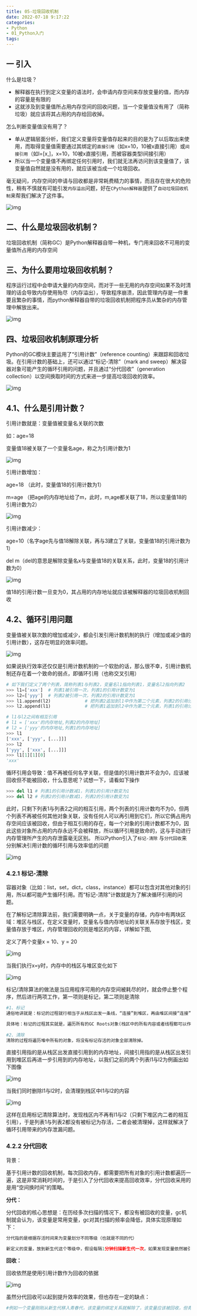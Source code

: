 ```yaml
---
title: 05-垃圾回收机制
date: 2022-07-18 9:17:22
categories:
- Python
- 01_Python入门
tags:
---
```


## 一 引入

什么是垃圾？

-  解释器在执行到定义变量的语法时，会申请内存空间来存放变量的值，而内存的容量是有限的
- 这就涉及到变量值所占用内存空间的回收问题，当一个变量值没有用了（简称垃圾）就应该将其占用的内存给回收掉。

怎么判断变量值没有用了？

- 单从逻辑层面分析，我们定义变量将变量值存起来的目的是为了以后取出来使用，而取得变量值需要通过其绑定的`直接引用`（如x=10，10被x直接引用）或`间接引用`（如l=[x,]，x=10，10被x直接引用，而被容器类型l间接引用）
- 所以当一个变量值不再绑定任何引用时，我们就无法再访问到该变量值了，该变量值自然就是没有用的，就应该被当成一个垃圾回收。

毫无疑问，内存空间的申请与回收都是非常耗费精力的事情，而且存在很大的危险性，稍有不慎就有可能引发`内存溢出`问题，好在`CPython解释器`提供了`自动垃圾回收机制`来帮我们解决了这件事。

![img](https://pic4.zhimg.com/80/v2-fdd6ee1176778e295514ae8f3d0d6053_720w.jpg)

## 二、什么是垃圾回收机制？

垃圾回收机制（简称GC）是Python解释器自带一种机，专门用来回收不可用的变量值所占用的内存空间

## 三、为什么要用垃圾回收机制？

程序运行过程中会申请大量的内存空间，而对于一些无用的内存空间如果不及时清理的话会导致内存使用殆尽（内存溢出），导致程序崩溃，因此管理内存是一件重要且繁杂的事情，而python解释器自带的垃圾回收机制把程序员从繁杂的内存管理中解放出来。

![img](https://pic2.zhimg.com/80/v2-1dade7ff0e1a23520534e517b2cde6b1_720w.jpg)

## 四、垃圾回收机制原理分析

Python的GC模块主要运用了“引用计数”（reference counting）来跟踪和回收垃圾。在引用计数的基础上，还可以通过“标记-清除”（mark and sweep）解决容器对象可能产生的循环引用的问题，并且通过“分代回收”（generation collection）以空间换取时间的方式来进一步提高垃圾回收的效率。

![img](https://pic1.zhimg.com/80/v2-d0747b871d71091eff8ab5b0ebb6b3b0_720w.jpg)

## 4.1、什么是引用计数？

引用计数就是：变量值被变量名关联的次数

如：age=18

变量值18被关联了一个变量名age，称之为引用计数为1

![img](https://pic3.zhimg.com/80/v2-89915f2dc64db1fe79ce739a233bb09a_720w.jpg)

引用计数增加：

age=18 （此时，变量值18的引用计数为1）

m=age （把age的内存地址给了m，此时，m,age都关联了18，所以变量值18的引用计数为2）

![img](https://pic4.zhimg.com/80/v2-8a46e8993c193017bbbbca370ce6970b_720w.jpg)

引用计数减少：

age=10（名字age先与值18解除关联，再与3建立了关联，变量值18的引用计数为1）

del m（del的意思是解除变量名x与变量值18的关联关系，此时，变量18的引用计数为0）

![img](https://pic3.zhimg.com/80/v2-6d0ed3fa462194215235ae22888b373a_720w.jpg)

值18的引用计数一旦变为0，其占用的内存地址就应该被解释器的垃圾回收机制回收

## 4.2、循环引用问题

变量值被关联次数的增加或减少，都会引发引用计数机制的执行（增加或减少值的引用计数），这存在明显的效率问题。

![img](https://pic1.zhimg.com/80/v2-2876d1bad8466226f58b1edcb84714a0_720w.jpg)

如果说执行效率还仅仅是引用计数机制的一个软肋的话，那么很不幸，引用计数机制还存在着一个致命的弱点，即循环引用（也称交叉引用）

```python
# 如下我们定义了两个列表，简称列表1与列表2，变量名l1指向列表1，变量名l2指向列表2
>>> l1=['xxx']  # 列表1被引用一次，列表1的引用计数变为1   
>>> l2=['yyy']  # 列表2被引用一次，列表2的引用计数变为1   
>>> l1.append(l2)             # 把列表2追加到l1中作为第二个元素，列表2的引用计数变为2
>>> l2.append(l1)             # 把列表1追加到l2中作为第二个元素，列表1的引用计数变为2

# l1与l2之间有相互引用
# l1 = ['xxx'的内存地址,列表2的内存地址]
# l2 = ['yyy'的内存地址,列表1的内存地址]
>>> l1
['xxx', ['yyy', [...]]]
>>> l2
['yyy', ['xxx', [...]]]
>>> l1[1][1][0]
'xxx'
```

循环引用会导致：值不再被任何名字关联，但是值的引用计数并不会为0，应该被回收但不能被回收，什么意思呢？试想一下，请看如下操作

```python
>>> del l1 # 列表1的引用计数减1，列表1的引用计数变为1
>>> del l2 # 列表2的引用计数减1，列表2的引用计数变为1
```

此时，只剩下列表1与列表2之间的相互引用，两个列表的引用计数均不为0，但两个列表不再被任何其他对象关联，没有任何人可以再引用到它们，所以它俩占用内存空间应该被回收，但由于相互引用的存在，每一个对象的引用计数都不为0，因此这些对象所占用的内存永远不会被释放，所以循环引用是致命的，这与手动进行内存管理所产生的内存泄露毫无区别。 所以Python引入了`标记-清除` 与`分代回收`来分别解决引用计数的循环引用与效率低的问题

![img](https://pic1.zhimg.com/80/v2-3c62f9500a8809200caa264257b93b14_720w.jpg)

### 4.2.1 标记-清除

容器对象（比如：list，set，dict，class，instance）都可以包含对其他对象的引用，所以都可能产生循环引用。而“标记-清除”计数就是为了解决循环引用的问题。

在了解标记清除算法前，我们需要明确一点，关于变量的存储，内存中有两块区域：堆区与栈区，在定义变量时，变量名与值内存地址的关联关系存放于栈区，变量值存放于堆区，内存管理回收的则是堆区的内容，详解如下图,

定义了两个变量x = 10、y = 20

![img](https://pic1.zhimg.com/80/v2-73d5845ef7dc5a403333d2099d456fc0_720w.jpg)

当我们执行x=y时，内存中的栈区与堆区变化如下

![img](https://pic1.zhimg.com/80/v2-9ec5b20fd2c2d2e9c90194d57bcf7778_720w.jpg)

标记/清除算法的做法是当应用程序可用的内存空间被耗尽的时，就会停止整个程序，然后进行两项工作，第一项则是标记，第二项则是清除

```python
#1、标记
通俗地讲就是：标记的过程就行相当于从栈区出发一条线，“连接”到堆区，再由堆区间接“连接”到其他地址，凡是被这条自栈区起始的线连接到内存空间都属于可以访达的，会被标记为存活

具体地：标记的过程其实就是，遍历所有的GC Roots对象(栈区中的所有内容或者线程都可以作为GC Roots对象），然后将所有GC Roots的对象可以直接或间接访问到的对象标记为存活的对象，其余的均为非存活对象，应该被清除。
                          
#2、清除
清除的过程将遍历堆中所有的对象，将没有标记存活的对象全部清除掉。
```

直接引用指的是从栈区出发直接引用到的内存地址，间接引用指的是从栈区出发引用到堆区后再进一步引用到的内存地址，以我们之前的两个列表l1与l2为例画出如下图像

![img](https://pic3.zhimg.com/80/v2-1bfee07a84fc747da5980d990430d10a_720w.jpg)

当我们同时删除l1与l2时，会清理到栈区中l1与l2的内容

![img](https://pic2.zhimg.com/80/v2-509de2bd1adfb0566368719c73620fbd_720w.jpg)

这样在启用标记清除算法时，发现栈区内不再有l1与l2（只剩下堆区内二者的相互引用），于是列表1与列表2都没有被标记为存活，二者会被清理掉，这样就解决了循环引用带来的内存泄漏问题。

### 4.2.2 分代回收

背景：

基于引用计数的回收机制，每次回收内存，都需要把所有对象的引用计数都遍历一遍，这是非常消耗时间的，于是引入了分代回收来提高回收效率，分代回收采用的是用“空间换时间”的策略。

**分代：**

分代回收的核心思想是：在历经多次扫描的情况下，都没有被回收的变量，gc机制就会认为，该变量是常用变量，gc对其扫描的频率会降低，具体实现原理如下：

```python
分代指的是根据存活时间来为变量划分不同等级（也就是不同的代）

新定义的变量，放到新生代这个等级中，假设每隔1分钟扫描新生代一次，如果发现变量依然被引用，那么该对象的权重（权重本质就是个整数）加一，当变量的权重大于某个设定得值（假设为3），会将它移动到更高一级的青春代，青春代的gc扫描的频率低于新生代（扫描时间间隔更长），假设5分钟扫描青春代一次，这样每次gc需要扫描的变量的总个数就变少了，节省了扫描的总时间，接下来，青春代中的对象，也会以同样的方式被移动到老年代中。也就是等级（代）越高，被垃圾回收机制扫描的频率越低
```

**回收：**

回收依然是使用引用计数作为回收的依据

![img](https://pic1.zhimg.com/80/v2-2458685b385b338192d6b90628ed92a8_720w.jpg)

虽然分代回收可以起到提升效率的效果，但也存在一定的缺点：

```python
#例如一个变量刚刚从新生代移入青春代，该变量的绑定关系就解除了，该变量应该被回收，但青春代的扫描频率低于新生代，
```